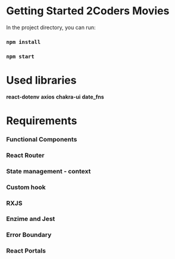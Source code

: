 # Getting Started 2Coders Movies

In the project directory, you can run:

### `npm install`

### `npm start`

# Used libraries

__react-dotenv__ 
__axios__ 
__chakra-ui__ 
__date_fns__ 

# Requirements

### Functional Components
### React Router
### State management - context
### Custom hook
### RXJS 
### Enzime and Jest
### Error Boundary
### React Portals
